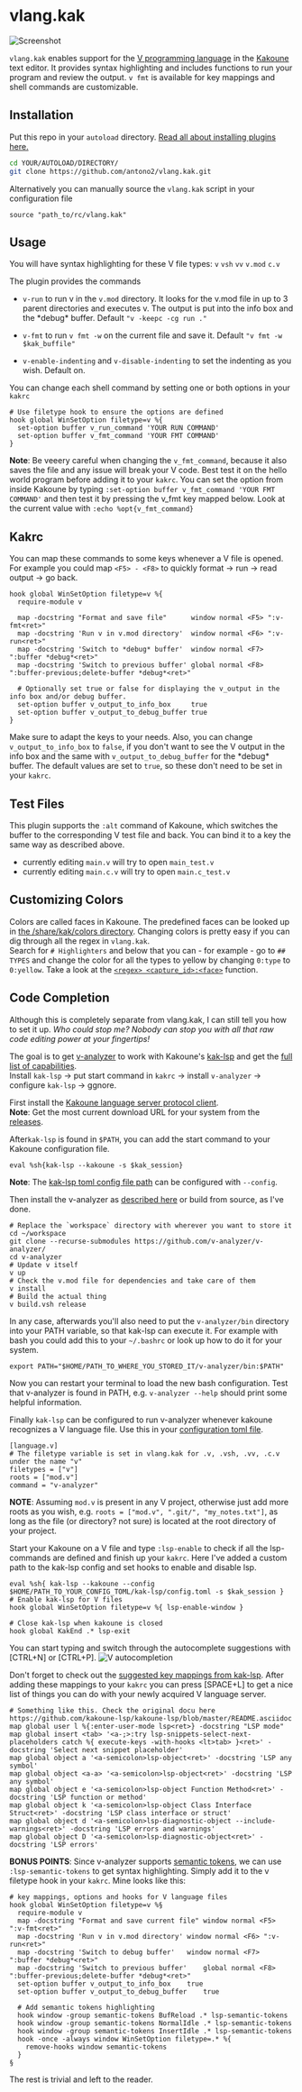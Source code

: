 


# vlang.kak
![Screenshot](https://i.imgur.com/uZ8lCAj.png)

`vlang.kak` enables support for the [V programming language](https://vlang.io/) in the [Kakoune](https://github.com/mawww/kakoune) text editor.
It provides syntax highlighting and includes functions to run your program and review the output.
`v fmt` is available for key mappings and shell commands are customizable.


## Installation

Put this repo in your `autoload` directory. [Read all about installing plugins here.](https://github.com/mawww/kakoune/wiki/Installing-Plugins)

```sh
cd YOUR/AUTOLOAD/DIRECTORY/
git clone https://github.com/antono2/vlang.kak.git
```
Alternatively you can manually source the `vlang.kak` script in your configuration file

```source "path_to/rc/vlang.kak"```


## Usage

You will have syntax highlighting for these V file types:
`v` `vsh` `vv` `v.mod` `c.v`

The plugin provides the commands
-  `v-run` to run v in the `v.mod` directory.
 It looks for the v.mod file in up to 3 parent directories and executes v.
 The output is put into the info box and the \*debug\* buffer.
 Default `"v -keepc -cg run ."`
 
- `v-fmt` to run `v fmt -w` on the current file and save it.
Default `"v fmt -w $kak_buffile"`

- `v-enable-indenting` and `v-disable-indenting` to set the indenting as you wish. Default on.

You can change each shell command by setting one or both options in your `kakrc`
```kak
# Use filetype hook to ensure the options are defined
hook global WinSetOption filetype=v %{
  set-option buffer v_run_command 'YOUR RUN COMMAND'
  set-option buffer v_fmt_command 'YOUR FMT COMMAND'
}
```
**Note**: Be veeery careful when changing the `v_fmt_command`, because it also saves the file and any issue will break your V code. Best test it on the hello world program before adding it to your `kakrc`.
You can set the option from inside Kakoune by typing
`:set-option buffer v_fmt_command 'YOUR FMT COMMAND'`
and then test it by pressing the v_fmt key mapped below. Look at the current value with
`:echo %opt{v_fmt_command}`

## Kakrc

You can map these commands to some keys whenever a V file is opened.</br>For example you could map `<F5> - <F8>` to quickly format -> run -> read output -> go back.

```kak
hook global WinSetOption filetype=v %{
  require-module v
  
  map -docstring "Format and save file"      window normal <F5> ":v-fmt<ret>"
  map -docstring 'Run v in v.mod directory'  window normal <F6> ":v-run<ret>"
  map -docstring 'Switch to *debug* buffer'  window normal <F7> ":buffer *debug*<ret>"
  map -docstring 'Switch to previous buffer' global normal <F8> ":buffer-previous;delete-buffer *debug*<ret>"
  
  # Optionally set true or false for displaying the v_output in the info box and/or debug buffer.
  set-option buffer v_output_to_info_box     true
  set-option buffer v_output_to_debug_buffer true
}
```
Make sure to adapt the keys to your needs.
Also, you can change `v_output_to_info_box` to `false`, if you don't want to see the V output in the info box and the same with `v_output_to_debug_buffer` for the \*debug\* buffer. The default values are set to `true`, so these don't need to be set in your `kakrc`.

## Test Files
This plugin supports the `:alt` command of Kakoune, which switches the buffer to the corresponding V test file and back. You can bind it to a key the same way as described above.
-  currently editing `main.v` will try to open `main_test.v`
-  currently editing `main.c.v` will try to open `main.c_test.v`


## Customizing Colors
Colors are called faces in Kakoune. The predefined faces can be looked up in [the /share/kak/colors directory](https://github.com/mawww/kakoune/blob/master/colors/default.kak).
Changing colors is pretty easy if you can dig through all the regex in `vlang.kak`.</br>Search for `# Highlighters` and below that you can - for example - go to `## TYPES` and change the color for all the types to yellow by changing `0:type` to `0:yellow`. Take a look at the [`<regex> <capture_id>:<face>`](https://github.com/mawww/kakoune/blob/master/doc/pages/highlighters.asciidoc#general-highlighters) function.

## Code Completion
Although this is completely separate from vlang.kak, I can still tell you how to set it up. *Who could stop me?*
*Nobody can stop you with all that raw code editing power at your fingertips!*</br>

The goal is to get [v-analyzer](https://github.com/v-analyzer/v-analyzer/) to work with Kakoune's [kak-lsp](https://github.com/mawww/kakoune-lsp#installation) and get the [full list of capabilities](https://github.com/v-analyzer/v-analyzer/#v-analyzer).</br>
Install `kak-lsp` -> put start command in `kakrc` -> install `v-analyzer` -> configure `kak-lsp` -> ggnore.

First install the [Kakoune language server protocol client](https://github.com/mawww/kakoune-lsp#installation).</br>
**Note**: Get the most current download URL for your system from the [releases](https://github.com/kak-lsp/kak-lsp/releases).

After`kak-lsp` is found in `$PATH`, you can add the start command to your Kakoune configuration file.
```
eval %sh{kak-lsp --kakoune -s $kak_session}
```
**Note**: The [kak-lsp toml config file path](https://github.com/mawww/kakoune-lsp#configuration) can be configured with `--config`.

Then install the v-analyzer as [described here](https://github.com/v-analyzer/v-analyzer/#installation) or build from source, as I've done.
```
# Replace the `workspace` directory with wherever you want to store it
cd ~/workspace
git clone --recurse-submodules https://github.com/v-analyzer/v-analyzer/
cd v-analyzer
# Update v itself
v up
# Check the v.mod file for dependencies and take care of them
v install
# Build the actual thing
v build.vsh release
```
In any case, afterwards you'll also need to put the `v-analyzer/bin` directory into your PATH variable, so that kak-lsp can execute it. For example with bash you could add this to your `~/.bashrc` or look up how to do it for your system.
```
export PATH="$HOME/PATH_TO_WHERE_YOU_STORED_IT/v-analyzer/bin:$PATH"
```

Now you can restart your terminal to load the new bash configuration.
Test that v-analyzer is found in PATH, e.g. `v-analyzer --help` should print some helpful information.

Finally `kak-lsp` can be configured to run v-analyzer whenever kakoune recognizes a V language file.
Use this in your [configuration toml file](https://github.com/mawww/kakoune-lsp#configuration).
```
[language.v]
# The filetype variable is set in vlang.kak for .v, .vsh, .vv, .c.v under the name "v"
filetypes = ["v"]
roots = ["mod.v"]
command = "v-analyzer"
```
**NOTE**: Assuming `mod.v` is present in any V project, otherwise just add more roots as you wish, e.g. `roots = ["mod.v", ".git/", "my_notes.txt"]`, as long as the file (or directory? not sure) is located at the root directory of your project.

Start your Kakoune on a V file and type `:lsp-enable` to check if all the lsp-commands are defined and finish up your `kakrc`. Here I've added a custom path to the kak-lsp config and set hooks to enable and disable lsp.
```
eval %sh{ kak-lsp --kakoune --config $HOME/PATH_TO_YOUR_CONFIG_TOML/kak-lsp/config.toml -s $kak_session }
# Enable kak-lsp for V files
hook global WinSetOption filetype=v %{ lsp-enable-window }

# Close kak-lsp when kakoune is closed
hook global KakEnd .* lsp-exit
```
You can start typing and switch through the autocomplete suggestions with [CTRL+N] or [CTRL+P].
![V autocompletion](https://i.imgur.com/H1XOSqV.png)

Don't forget to check out the [suggested key mappings from kak-lsp](https://github.com/kakoune-lsp/kakoune-lsp/blob/master/README.asciidoc#configure-key-mappings).
After adding these mappings to your `kakrc` you can press [SPACE+L] to get a nice list of things you can do with your newly acquired V language server.
```
# Something like this. Check the original docu here https://github.com/kakoune-lsp/kakoune-lsp/blob/master/README.asciidoc
map global user l %{:enter-user-mode lsp<ret>} -docstring "LSP mode"
map global insert <tab> '<a-;>:try lsp-snippets-select-next-placeholders catch %{ execute-keys -with-hooks <lt>tab> }<ret>' -docstring 'Select next snippet placeholder'
map global object a '<a-semicolon>lsp-object<ret>' -docstring 'LSP any symbol'
map global object <a-a> '<a-semicolon>lsp-object<ret>' -docstring 'LSP any symbol'
map global object e '<a-semicolon>lsp-object Function Method<ret>' -docstring 'LSP function or method'
map global object k '<a-semicolon>lsp-object Class Interface Struct<ret>' -docstring 'LSP class interface or struct'
map global object d '<a-semicolon>lsp-diagnostic-object --include-warnings<ret>' -docstring 'LSP errors and warnings'
map global object D '<a-semicolon>lsp-diagnostic-object<ret>' -docstring 'LSP errors'
```

**BONUS POINTS**: Since v-analyzer supports [semantic tokens](https://github.com/kak-lsp/kak-lsp#semantic-tokens), we can use `:lsp-semantic-tokens` to get syntax highlighting. Simply add it to the v filetype hook in your `kakrc`. Mine looks like this:
```
# key mappings, options and hooks for V language files
hook global WinSetOption filetype=v %§
  require-module v
  map -docstring "Format and save current file"	window normal <F5> ":v-fmt<ret>"
  map -docstring 'Run v in v.mod directory'	window normal <F6> ":v-run<ret>"
  map -docstring 'Switch to debug buffer'	window normal <F7> ":buffer *debug*<ret>"
  map -docstring 'Switch to previous buffer'	global normal <F8> ":buffer-previous;delete-buffer *debug*<ret>"
  set-option buffer v_output_to_info_box	true
  set-option buffer v_output_to_debug_buffer	true

  # Add semantic tokens highlighting
  hook window -group semantic-tokens BufReload .* lsp-semantic-tokens
  hook window -group semantic-tokens NormalIdle .* lsp-semantic-tokens
  hook window -group semantic-tokens InsertIdle .* lsp-semantic-tokens
  hook -once -always window WinSetOption filetype=.* %{
    remove-hooks window semantic-tokens
  }
§
```

The rest is trivial and left to the reader.

